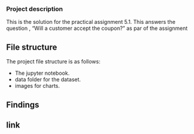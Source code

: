 ### Project description

This is the solution for the practical assignment 5.1. This answers the question , “Will a customer accept the coupon?” as par of the assignment

## File structure

The project file structure is as follows:

- The jupyter notebook.
- data folder for the dataset.
- images for charts.

## Findings

## link
